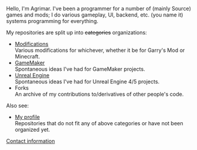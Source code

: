 Hello, I'm Agrimar. I've been a programmer for a number of (mainly Source) games and mods; I do various gameplay, UI, backend, etc. (you name it) systems programming for everything.


My repositories are split up into ~~categories~~ organizations:

- [Modifications](https://github.com/AG-Modifications)  
  Various modifications for whichever, whether it be for Garry's Mod or Minecraft.
- [GameMaker](https://github.com/AG-GameMaker)  
  Spontaneous ideas I've had for GameMaker projects.
- [Unreal Engine](https://github.com/AG-UnrealEngine)  
  Spontaneous ideas I've had for Unreal Engine 4/5 projects.
- Forks  
  An archive of my contributions to/derivatives of other people's code.

Also see:

- [My profile](https://github.com/AgentAgrimar?tab=repositories)  
  Repositories that do not fit any of above categories or have not been organized yet.
  

[Contact information](https://youtu.be/dQw4w9WgXcQ?si=LvM51pgrNefhtFUb)
